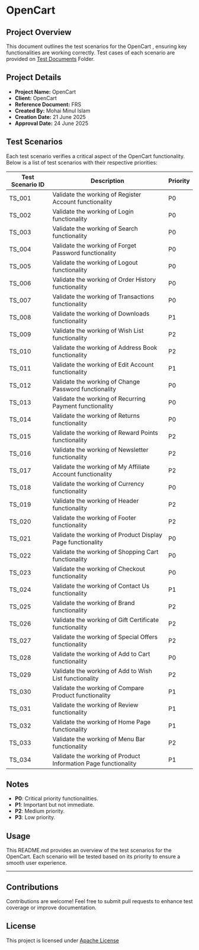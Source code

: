 # OpenCart

## Project Overview
This document outlines the test scenarios for the OpenCart , ensuring key functionalities are working correctly. Test cases of each scenario are provided on [Test Documents](https://github.com/mohai17/OpenCart/tree/main/Test%20Documents) Folder.

## Project Details
- **Project Name:** OpenCart
- **Client:** OpenCart
- **Reference Document:** FRS
- **Created By:** Mohai Minul Islam
- **Creation Date:** 21 June 2025
- **Approval Date:** 24 June 2025

## Test Scenarios
Each test scenario verifies a critical aspect of the OpenCart functionality. Below is a list of test scenarios with their respective priorities:

| Test Scenario ID | Description | Priority |
|-----------------|------------|----------|
| TS_001 | Validate the working of Register Account functionality | P0 |
| TS_002 | Validate the working of Login functionality | P0 |
| TS_003 | Validate the working of Search functionality | P0 |
| TS_004 | Validate the working of Forget Password functionality | P0 |
| TS_005 | Validate the working of Logout functionality | P0 |
| TS_006 | Validate the working of Order History functionality | P0 |
| TS_007 | Validate the working of Transactions functionality | P0 |
| TS_008 | Validate the working of Downloads functionality | P1 |
| TS_009 | Validate the working of Wish List functionality | P2 |
| TS_010 | Validate the working of Address Book functionality | P2 |
| TS_011 | Validate the working of Edit Account functionality | P1 |
| TS_012 | Validate the working of Change Password functionality | P0 |
| TS_013 | Validate the working of Recurring Payment functionality | P0 |
| TS_014 | Validate the working of Returns functionality | P0 |
| TS_015 | Validate the working of Reward Points functionality | P2 |
| TS_016 | Validate the working of Newsletter functionality | P2 |
| TS_017 | Validate the working of My Affiliate Account functionality | P2 |
| TS_018 | Validate the working of Currency functionality | P0 |
| TS_019 | Validate the working of Header functionality | P2 |
| TS_020 | Validate the working of Footer functionality | P2 |
| TS_021 | Validate the working of Product Display Page functionality | P0 |
| TS_022 | Validate the working of Shopping Cart functionality | P0 |
| TS_023 | Validate the working of Checkout functionality | P0 |
| TS_024 | Validate the working of Contact Us functionality | P1 |
| TS_025 | Validate the working of Brand functionality | P2 |
| TS_026 | Validate the working of Gift Certificate functionality | P2 |
| TS_027 | Validate the working of Special Offers functionality | P2 |
| TS_028 | Validate the working of Add to Cart functionality | P0 |
| TS_029 | Validate the working of Add to Wish List functionality | P2 |
| TS_030 | Validate the working of Compare Product functionality | P1 |
| TS_031 | Validate the working of Review functionality | P1 |
| TS_032 | Validate the working of Home Page functionality | P1 |
| TS_033 | Validate the working of Menu Bar functionality | P2 |
| TS_034 | Validate the working of Product Information Page functionality | P1 |

## Notes
- **P0**: Critical priority functionalities.
- **P1**: Important but not immediate.
- **P2**: Medium priority.
- **P3**: Low priority.
## Usage
This README.md provides an overview of the test scenarios for the OpenCart. Each scenario will be tested based on its priority to ensure a smooth user experience.

---

## Contributions
Contributions are welcome! Feel free to submit pull requests to enhance test coverage or improve documentation.

## License
This project is licensed under [Apache License](http://www.apache.org/licenses/)
